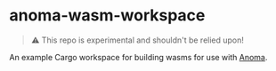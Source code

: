 # anoma-wasm-workspace

> :warning: This repo is experimental and shouldn't be relied upon!

An example Cargo workspace for building wasms for use with [Anoma](https://github.com/anoma/anoma).
